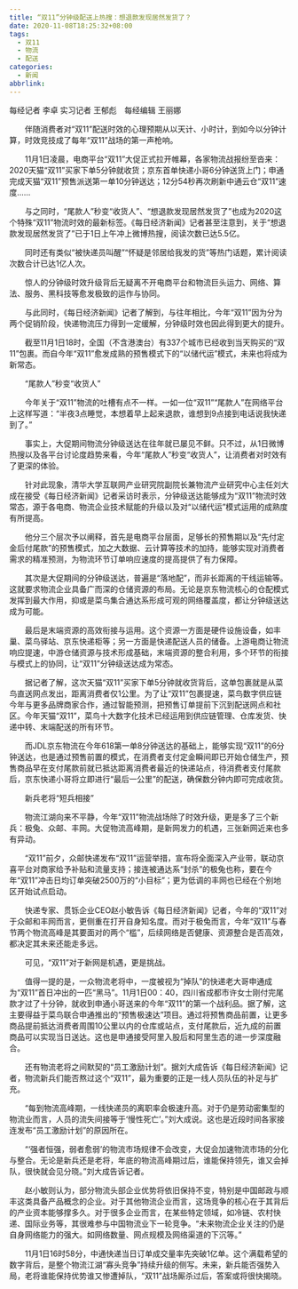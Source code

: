 ```yaml
---
title: “双11”分钟级配送上热搜：想退款发现居然发货了？
date: 2020-11-08T18:25:32+08:00
tags:
  - 双11
  - 物流
  - 配送
categories:
  - 新闻
abbrlink:
---
```


每经记者 李卓 实习记者 王郁彪　每经编辑 王丽娜

　　伴随消费者对“双11”配送时效的心理预期从以天计、小时计，到如今以分钟计算，时效竞技成了每年“双11”战场的第一声枪响。

　　11月1日凌晨，电商平台“双11”大促正式拉开帷幕，各家物流战报纷至沓来：2020天猫“双11”买家下单5分钟就收货；京东首单快递小哥6分钟送货上门；申通完成天猫“双11”预售派送第一单10分钟送达；12分54秒再次刷新中通云仓“双11”速度……

　　与之同时，“尾款人”秒变“收货人”、“想退款发现居然发货了”也成为2020这个特殊“双11”物流时效的最新标签。《每日经济新闻》记者甚至注意到，关于“想退款发现居然发货了”已于1日上午冲上微博热搜，阅读次数已达5.5亿。

　　同时还有类似“被快递员叫醒”“怀疑是邻居给我发的货”等热门话题，累计阅读次数合计已达1亿人次。

　　惊人的分钟级时效升级背后无疑离不开电商平台和物流巨头运力、网络、算法、服务、黑科技等愈发极致的运作与协同。

　　与此同时，《每日经济新闻》记者了解到，与往年相比，今年“双11”因为分为两个促销阶段，快递物流压力得到一定缓解，分钟级时效也因此得到更大的提升。

　　截至11月1日18时，全国（不含港澳台）有337个城市已经收到当天购买的“双11”包裹。而自今年“双11”愈发成熟的预售模式下的“以储代运”模式，未来也将成为新常态。

　　“尾款人”秒变“收货人”

　　今年关于“双11”物流的吐槽有点不一样。一如一位“双11”“尾款人”在网络平台上这样写道：“半夜3点睡觉，本想着早上起来退款，谁想到9点接到电话说我快递到了。”

　　事实上，大促期间物流分钟级送达在往年就已屡见不鲜。只不过，从1日微博热搜以及各平台讨论度趋势来看，今年“尾款人”秒变“收货人”，让消费者对时效有了更深的体验。

　　针对此现象，清华大学互联网产业研究院副院长兼物流产业研究中心主任刘大成在接受《每日经济新闻》记者采访时表示，分钟级送达能够成为“双11”物流时效常态，源于各电商、物流企业技术赋能的升级以及对“以储代运”模式运用的成熟度有所提高。

　　他分三个层次予以阐释，首先是电商平台层面，足够长的预售期以及“先付定金后付尾款”的预售模式，加之大数据、云计算等技术的加持，能够实现对消费者需求的精准预测，为物流环节订单响应速度的提高提供了有力保障。

　　其次是大促期间的分钟级送达，普遍是“落地配”，而非长距离的干线运输等。这就要求物流企业具备广而深的仓储资源的布局。无论是京东物流核心的仓配模式发挥到最大作用，抑或是菜鸟集合通达系形成可观的网络覆盖度，都让分钟级送达成为可能。

　　最后是末端资源的高效衔接与运用。这个资源一方面是硬件设施设备，如丰巢、菜鸟驿站、京东快递柜等；另一方面是快递配送人员的储备。上游电商让物流响应提速，中游仓储资源与技术形成基础，末端资源的整合利用，多个环节的衔接与模式上的协同，让“双11”分钟级送达成为常态。

　　据记者了解，这次天猫“双11”买家下单5分钟就收货背后，这单包裹就是从菜鸟直送网点发出，距离消费者仅1公里。为了让“双11”包裹提速，菜鸟数字供应链今年与更多品牌商家合作，通过智能预测，把预售订单提前下沉到配送网点和社区。今年天猫“双11”，菜鸟十大数字化技术已经运用到供应链管理、仓库发货、快递中转、末端配送的所有环节。

　　而JDL京东物流在今年618第一单8分钟送达的基础上，能够实现“双11”的6分钟送达，也是通过预售前置的模式，在消费者支付定金瞬间即已开始仓储生产，预售商品早在支付尾款前就已抵达距离消费者最近的快递站点，待消费者支付尾款后，京东快递小哥将立即进行“最后一公里”的配送，确保数分钟内即可完成收货。

　　新兵老将“短兵相接”

　　物流江湖向来不平静，今年“双11”物流战场除了时效升级，更是多了三个新兵：极兔、众邮、丰网。大促物流高峰期，是新网发力的机遇，三张新网近来也多有异动。

　　“双11”前夕，众邮快递发布“双11”运营举措，宣布将全面深入产业带，联动京喜平台对商家给予补贴和流量支持；接连被通达系“封杀”的极兔也称，要在今年“双11”冲击日均订单突破2500万的“小目标”；更为低调的丰网也已经在个别地区开始试点启动。

　　快递专家、贯铄企业CEO赵小敏告诉《每日经济新闻》记者，今年的“双11”对于众邮和丰网而言，更侧重在打开自身知名度。而对于极兔而言，今年“双11”与春节两个物流高峰是其要面对的两个“槛”，后续网络是否健康、资源整合是否高效，都决定其未来还能走多远。

　　可见，“双11”对于新网是机遇，更是挑战。

　　值得一提的是，一众物流老将中，一度被视为“掉队”的快递老大哥申通成为“双11”首日冲出的一匹“黑马”。11月1日00：40，四川省成都市许女士刚付完尾款才过了十分钟，就收到申通小哥送来的今年“双11”的第一个战利品。据了解，这主要得益于菜鸟联合申通推出的“预售极速达”项目。通过将预售商品前置，让更多商品提前抵达消费者周围10公里以内的仓库或站点，支付尾款后，近九成的前置商品可以实现当日送达。这也是申通接受阿里入股后和阿里生态的进一步深度融合。

　　还有物流老将之间默契的“员工激励计划”。据刘大成告诉《每日经济新闻》记者，物流新兵们能否熬过这个“双11”，最为重要的正是一线人员队伍的补足与扩充。

　　“每到物流高峰期，一线快递员的离职率会极速升高。对于仍是劳动密集型的物流业而言，人员的流失间接等于‘慢性死亡’。”刘大成说。这也是近段时间各家接连发布“员工激励计划”的原因所在。

　　“‘强者恒强，弱者愈弱’的物流市场规律不会改变，大促会加速物流市场的分化与整合。无论是新兵还是老将，年底的物流高峰期过后，谁能保持领先，谁又会掉队，很快就会见分晓。”刘大成告诉记者。

　　赵小敏则认为，部分物流头部企业优势将依旧保持不变，特别是中国邮政与顺丰这类具备产品概念的企业。对于其他物流企业而言，这场竞争的核心在于其背后的产业资本能够撑多久。对于很多企业而言，在某些特定领域，如冷链、农村快递、国际业务等，其很难参与中国物流业下一轮竞争。“未来物流企业关注的仍是自身网络能力的强大。如网络数量、网点规模及网络渠道的下沉等。”

　　11月1日16时58分，中通快递当日订单成交量率先突破1亿单。这个满载希望的数字背后，是整个物流江湖“寡头竞争”持续升级的侧写。未来，新兵能否强势入局，老将谁能保持优势谁又惨遭掉队，“双11”战场厮杀过后，答案或将很快揭晓。